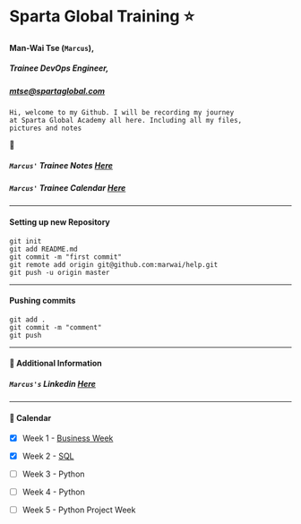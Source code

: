 # Sparta Global Training :star:
####    **Man-Wai Tse (```Marcus```)**,
#####   Trainee DevOps Engineer,
#####   [mtse@spartaglobal.com](mailto:mtse@spartaglobal.com)  
  
    Hi, welcome to my Github. I will be recording my journey
    at Sparta Global Academy all here. Including all my files,
    pictures and notes  
 :notebook_with_decorative_cover:      


##### ``` Marcus' ``` Trainee Notes  [Here](https://github.com/marwai/DevOps/tree/master/DevOps)

##### ``` Marcus' ``` Trainee Calendar [Here](https://github.com/marwai/DevOps#calendar-calendar)
 
---
#### Setting up new Repository 
```
git init
git add README.md
git commit -m "first commit"
git remote add origin git@github.com:marwai/help.git
git push -u origin master
```
___
#### Pushing commits

```
git add .
git commit -m "comment"
git push
```
___

#### :blue_book: Additional Information
##### ``` Marcus's ``` Linkedin [Here](https://www.linkedin.com/in/man-wai-tse-96mt/)

___

#### :calendar: Calendar 
- [x] Week 1 - [Business Week](https://github.com/marwai/DevOps/tree/master/DevOps/Week%201%20Business%20Week)
- [x] Week 2 - [SQL](https://github.com/marwai/DevOps/tree/master/DevOps/Week%202%20SQL%20Week)
- [ ] Week 3 - Python  
- [ ] Week 4 - Python 
- [ ] Week 5 - Python Project Week

